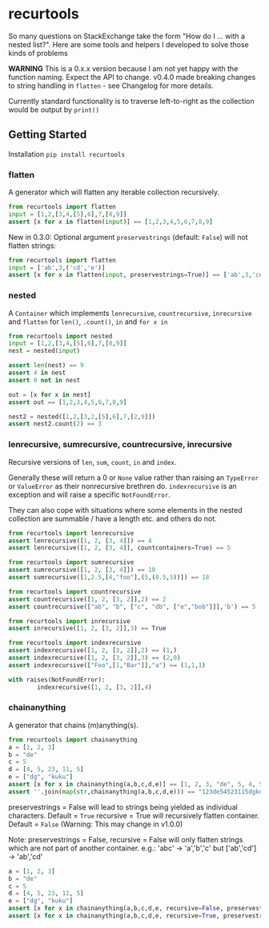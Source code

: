 # recurtools

So many questions on StackExchange take the form "How do I ... with a nested list?".
Here are some tools and helpers I developed to solve those kinds of problems

**WARNING** This is a 0.x.x version because I am not yet happy with the function naming. Expect the API to change.
v0.4.0 made breaking changes to string handling in `flatten` - see Changelog for more details.

Currently standard functionality is to traverse left-to-right as the collection would be output by `print()`

## Getting Started

Installation `pip install recurtools`

### flatten

A generator which will flatten any iterable collection recursively.

```python
from recurtools import flatten
input = [1,2,[3,4,[5],6],7,[8,9]]
assert [x for x in flatten(input)] == [1,2,3,4,5,6,7,8,9]
```

New in 0.3.0: Optional argument `preservestrings` (default: `False`) will not flatten strings:

```python
from recurtools import flatten
input = ['ab',3,('cd','e')]
assert [x for x in flatten(input, preservestrings=True)] == ['ab',3,'cd','e']
```

### nested

A `Container` which implements `lenrecursive`, `countrecursive`, `inrecursive` and `flatten` for `len()`, `.count()`, `in` and `for x in`

```python
from recurtools import nested
input = [1,2,[3,4,[5],6],7,[8,9]]
nest = nested(input)

assert len(nest) == 9
assert 4 in nest
assert 0 not in nest

out = [x for x in nest]
assert out == [1,2,3,4,5,6,7,8,9]

nest2 = nested([1,2,[3,2,[5],6],7,[2,9]])
assert nest2.count(2) == 3
```

### lenrecursive, sumrecursive, countrecursive, inrecursive

Recursive versions of `len`, `sum`, `count`, `in` and `index`.

Generally these will return a 0 or `None` value rather than raising an `TypeError` or `ValueError` as their nonrecursive brethren do.
`indexrecursive` is an exception and will raise a specific `NotFoundError`.

They can also cope with situations where some elements in the nested collection are summable / have a length etc. and others do not.

```python
from recurtools import lenrecursive
assert lenrecursive([1, 2, [3, 4]]) == 4
assert lenrecursive([1, 2, [3, 4]], countcontainers=True) == 5
```

```python
from recurtools import sumrecursive
assert sumrecursive([1, 2, [3, 4]]) == 10
assert sumrecursive([1,2.5,[4,"foo"],(5,(0.5,5))]) == 18
```

```python
from recurtools import countrecursive
assert countrecursive([1, 2, [3, 2]],2) == 2
assert countrecursive(["ab", "b", ["c", "db", ["e","bob"]]],'b') == 5
```

```python
from recurtools import inrecursive
assert inrecursive([1, 2, [3, 2]],3) == True
```

```python
from recurtools import indexrecursive
assert indexrecursive([1, 2, [3, 2]],2) == (1,)
assert indexrecursive([1, 2, [3, 2]],3) == (2,0)
assert indexrecursive(["Foo",[1,"Bar"]],"a") == (1,1,1)

with raises(NotFoundError):
        indexrecursive([1, 2, [3, 2]],4)
```

### chainanything

A generator that chains (m)anything(s).

```python
from recurtools import chainanything
a = [1, 2, 3]
b = "de"
c = 5     
d = [4, 5, 23, 11, 5]
e = ["dg", "kuku"]
assert [x for x in chainanything(a,b,c,d,e)] == [1, 2, 3, "de", 5, 4, 5, 23, 11, 5, "dg", "kuku"]
assert ''.join(map(str,chainanything(a,b,c,d,e))) == "123de54523115dgkuku"
```

preservestrings = False will lead to strings being yielded as individual characters. Default = `True`
recursive = True will recursively flatten container. Default = `False` (Warning: This may change in v1.0.0)

Note: preservestrings = False, recursive = False will only flatten strings which are not part of another container.
e.g.: 'abc' -> 'a','b','c' but ['ab','cd'] -> 'ab','cd'

```python
a = [1, 2, 3]
b = "de"
c = 5
d = [4, 5, 23, 11, 5]
e = ["dg", "kuku"]
assert [x for x in chainanything(a,b,c,d,e, recursive=False, preservestrings=False)] == [1, 2, 3, "d","e", 5, 4, 5, 23, 11, 5, "dg", "kuku"]
assert [x for x in chainanything(a,b,c,d,e, recursive=True, preservestrings=False)] == [1, 2, 3, "d","e", 5, 4, 5, 23, 11, 5, "d","g", "k","u","k","u"]
```
